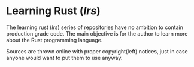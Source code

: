 # Learning Rust (_lrs_)

The learning rust (_lrs_) series of repositories have no ambition to contain
production grade code. The main objective is for the author to learn more about
the Rust programming language.

Sources are thrown online with proper copyright(left) notices, just in case
anyone would want to put them to use anyway.

